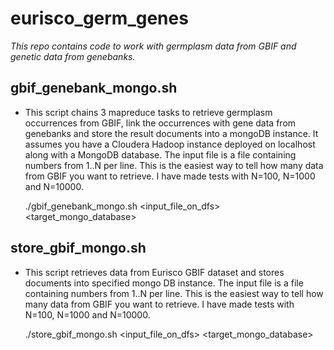 eurisco_germ_genes
==============

*This repo contains code to work with germplasm data from GBIF and genetic data from genebanks.*

gbif_genebank_mongo.sh
--------------
	
- This script chains 3 mapreduce tasks to retrieve germplasm occurrences from GBIF, link the occurrences with gene data from genebanks and store the result documents into a mongoDB instance. It assumes you have a Cloudera Hadoop instance deployed on localhost along with a MongoDB database. The input file is a file containing numbers from 1..N per line. This is the easiest way to tell how many data from GBIF you want to retrieve. I have made tests with N=100, N=1000 and N=10000.

	./gbif_genebank_mongo.sh <input_file_on_dfs> <target_mongo_database>

store_gbif_mongo.sh
-------------

- This script retrieves data from Eurisco GBIF dataset and stores documents into specified mongo DB instance. The input file is a file containing numbers from 1..N per line. This is the easiest way to tell how many data from GBIF you want to retrieve. I have made tests with N=100, N=1000 and N=10000.

	./store_gbif_mongo.sh <input_file_on_dfs> <target_mongo_database>
